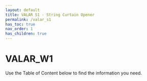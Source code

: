 ```yaml
---
layout: default
title: VALAR S1 - String Curtain Opener
permalink: /valar_s1
has_toc: true
nav_order: 1
has_children: true
---
```


# VALAR_W1

Use the Table of Content below to find the information you need.

